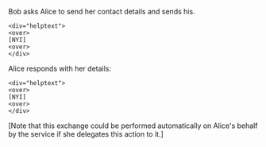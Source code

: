
Bob asks Alice to send her contact details and sends his.

~~~~
<div="helptext">
<over>
[NYI]
<over>
</div>
~~~~

Alice responds with her details:

~~~~
<div="helptext">
<over>
[NYI]
<over>
</div>
~~~~

[Note that this exchange could be performed automatically on Alice's behalf by the service if she 
delegates this action to it.]



